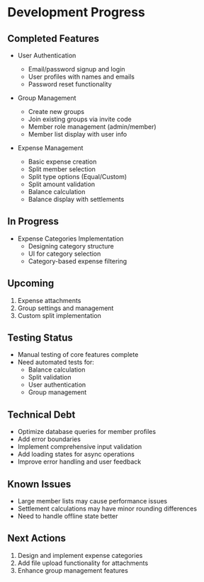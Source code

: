 # Development Progress

## Completed Features
- User Authentication
  - Email/password signup and login
  - User profiles with names and emails
  - Password reset functionality

- Group Management
  - Create new groups
  - Join existing groups via invite code
  - Member role management (admin/member)
  - Member list display with user info

- Expense Management
  - Basic expense creation
  - Split member selection
  - Split type options (Equal/Custom)
  - Split amount validation
  - Balance calculation
  - Balance display with settlements

## In Progress
- Expense Categories Implementation
  - Designing category structure
  - UI for category selection
  - Category-based expense filtering

## Upcoming
1. Expense attachments
2. Group settings and management
3. Custom split implementation

## Testing Status
- Manual testing of core features complete
- Need automated tests for:
  - Balance calculation
  - Split validation
  - User authentication
  - Group management

## Technical Debt
- Optimize database queries for member profiles
- Add error boundaries
- Implement comprehensive input validation
- Add loading states for async operations
- Improve error handling and user feedback

## Known Issues
- Large member lists may cause performance issues
- Settlement calculations may have minor rounding differences
- Need to handle offline state better

## Next Actions
1. Design and implement expense categories
2. Add file upload functionality for attachments
3. Enhance group management features 